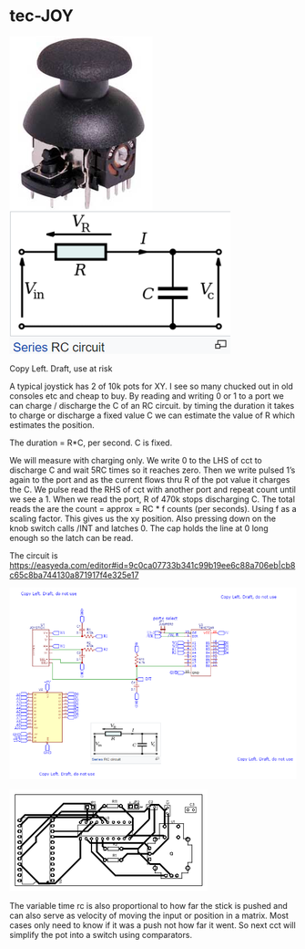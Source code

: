 # tec-JOY

![](https://github.com/SteveJustin1963/tec-JOY/blob/master/pics/1.png) ![](https://github.com/SteveJustin1963/tec-JOY/blob/master/pics/2.png)

Copy Left. Draft, use at risk

A typical joystick has 2 of 10k pots for XY. I see so many chucked out in old consoles etc and cheap to buy. By reading and writing 0 or 1 to a port we can charge / discharge the C of an RC circuit. by timing the duration it takes to charge or discharge a fixed value C we can estimate the value of R which estimates the position. 

The duration = R*C, per second. C is fixed.

We will measure with charging only. We write 0 to the LHS of cct to discharge C and wait 5RC times so it reaches zero. Then we write pulsed 1’s again to the port and as the current flows thru R of the pot value it charges the C. We pulse read the RHS of cct with another port and repeat count until we see a 1. When we read the port, R of 470k stops discharging C. The total reads the are the count = approx = RC * f counts (per seconds). Using f as a scaling factor. This gives us the xy position.
Also pressing down on the knob switch calls /INT and latches 0. The cap holds the line at 0 long enough so the latch can be read.

The circuit is https://easyeda.com/editor#id=9c0ca07733b341c99b19ee6c88a706eb|cb8c65c8ba744130a871917f4e325e17

![](https://github.com/SteveJustin1963/tec-JOY/blob/master/pics/Schematic_tec-JOY_2021-07-04.png)

![](https://github.com/SteveJustin1963/tec-JOY/blob/master/pics/PCB_PCB_tec-JOY_2021-07-04.png)

The variable time rc is also proportional to how far the stick is pushed and can also serve as velocity of moving the input or position in a matrix. Most cases only need to know if it was a push not how far it went. So next cct will simplify the pot into a switch using comparators.

